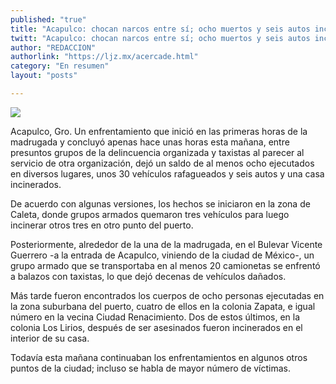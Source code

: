 ```yaml
---
published: "true"
title: "Acapulco: chocan narcos entre sí; ocho muertos y seis autos incendiados"
twitt: "Acapulco: chocan narcos entre sí; ocho muertos y seis autos incendiados"
author: "REDACCION"
authorlink: "https://ljz.mx/acercade.html"
category: "En resumen"
layout: "posts"

---
```

![](http://i.imgur.com/73fP9ptm.jpg
)




  Acapulco, Gro. Un enfrentamiento que inició en las primeras horas de la madrugada y concluyó apenas hace unas horas esta mañana, entre presuntos grupos de la delincuencia organizada y taxistas al parecer al servicio de otra organización, dejó un saldo de al menos ocho ejecutados en diversos lugares, unos 30 vehículos rafagueados y seis autos y una casa incinerados.



  De acuerdo con algunas versiones, los hechos se iniciaron en la zona de Caleta, donde grupos armados quemaron tres vehículos para luego incinerar otros tres en otro punto del puerto.



  Posteriormente, alrededor de la una de la madrugada, en el Bulevar Vicente Guerrero -a la entrada de Acapulco, viniendo de la ciudad de México-, un grupo armado que se transportaba en al menos 20 camionetas se enfrentó a balazos con taxistas, lo que dejó decenas de vehículos dañados.



  Más tarde fueron encontrados los cuerpos de ocho personas ejecutadas en la zona suburbana del puerto, cuatro de ellos en la colonia Zapata, e igual número en la vecina Ciudad Renacimiento. Dos de estos últimos, en la colonia Los Lirios, después de ser asesinados fueron incinerados en el interior de su casa.



  Todavía esta mañana continuaban los enfrentamientos en algunos otros puntos de la ciudad; incluso se habla de mayor número de víctimas.

